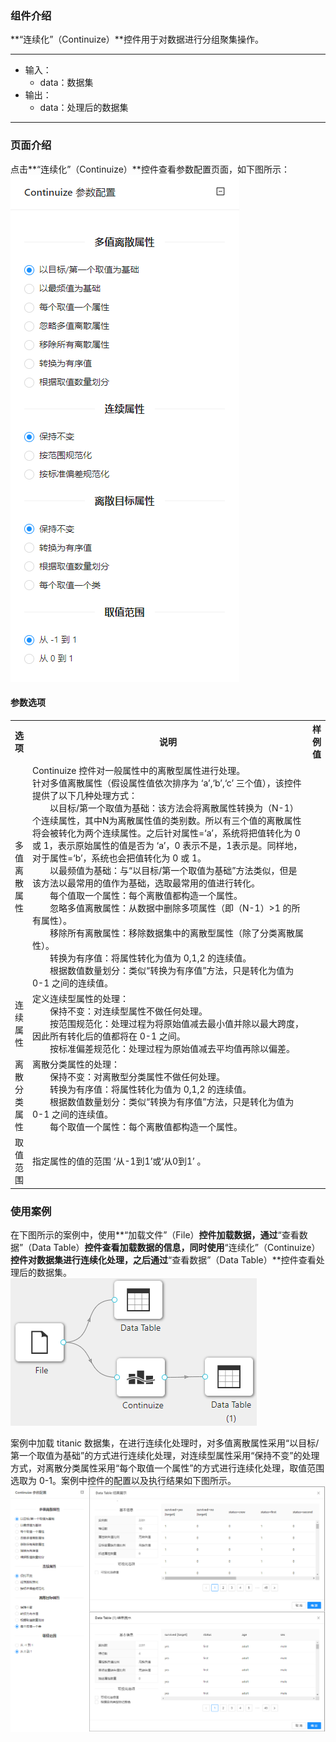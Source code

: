 ### 组件介绍
**“连续化”（Continuize）**控件用于对数据进行分组聚集操作。

<hr/>

- 输入：
  - data：数据集
- 输出：
  - data：处理后的数据集

<hr/>


### 页面介绍
点击**“连续化”（Continuize）**控件查看参数配置页面，如下图所示：  
![param](/img/aistudio/feature-engineering/continuize/param.png)

#### 参数选项
<table>
  <tr>
    <th>选项</th>
    <th width="650">说明</th>
    <th>样例值</th>
  </tr>
  <tr>
      <td>多值离散属性</td> 
      <td>
      Continuize 控件对一般属性中的离散型属性进行处理。<br/>
      针对多值离散属性（假设属性值依次排序为 ‘a’,‘b’,‘c’ 三个值），该控件提供了以下几种处理方式：<br/>
      &emsp;&emsp;以目标/第一个取值为基础：该方法会将离散属性转换为（N-1）个连续属性，其中N为离散属性值的类别数。所以有三个值的离散属性将会被转化为两个连续属性。之后针对属性=‘a’，系统将把值转化为 0 或 1，表示原始属性的值是否为 ‘a’，0 表示不是，1表示是。同样地，对于属性=‘b’，系统也会把值转化为 0 或 1。<br/>
      &emsp;&emsp;以最频值为基础：与“以目标/第一个取值为基础”方法类似，但是该方法以最常用的值作为基础，选取最常用的值进行转化。<br/>
      &emsp;&emsp;每个值取一个属性：每个离散值都构造一个属性。<br/>
      &emsp;&emsp;忽略多值离散属性：从数据中删除多项属性（即（N-1）>1 的所有属性）。<br/>
      &emsp;&emsp;移除所有离散属性：移除数据集中的离散型属性（除了分类离散属性）。<br/>
      &emsp;&emsp;转换为有序值：将属性转化为值为 0,1,2 的连续值。<br/>
      &emsp;&emsp;根据数值数量划分：类似“转换为有序值”方法，只是转化为值为 0-1 之间的连续值。
      </td> 
      <td></td>
  </tr>
  <tr>
      <td>连续属性</td> 
      <td>
      定义连续型属性的处理：<br/>
      &emsp;&emsp;保持不变：对连续型属性不做任何处理。<br/>
      &emsp;&emsp;按范围规范化：处理过程为将原始值减去最小值并除以最大跨度，因此所有转化后的值都将在 0-1 之间。<br/>
      &emsp;&emsp;按标准偏差规范化：处理过程为原始值减去平均值再除以偏差。
      </td> 
      <td></td>
  </tr>
  <tr>
      <td>离散分类属性</td> 
      <td>
      离散分类属性的处理：<br/>
      &emsp;&emsp;保持不变：对离散型分类属性不做任何处理。<br/>
      &emsp;&emsp;转换为有序值：将属性转化为值为 0,1,2 的连续值。<br/>
      &emsp;&emsp;根据数值数量划分：类似“转换为有序值”方法，只是转化为值为 0-1 之间的连续值。<br/>
      &emsp;&emsp;每个取值一个属性：每个离散值都构造一个属性。
      </td> 
      <td></td>
  </tr>
  <tr>
      <td>取值范围</td> 
      <td>
      指定属性的值的范围 ‘从-1到1’或‘从0到1’ 。
      </td> 
      <td></td>
  </tr>
</table>

### 使用案例
在下图所示的案例中，使用**“加载文件”（File）**控件加载数据，通过**“查看数据”（Data Table）**控件查看加载数据的信息，同时使用**“连续化”（Continuize）**控件对数据集进行连续化处理，之后通过**“查看数据”（Data Table）**控件查看处理后的数据集。   
![workflow](/img/aistudio/feature-engineering/continuize/workflow.png)

案例中加载 titanic 数据集，在进行连续化处理时，对多值离散属性采用“以目标/第一个取值为基础”的方式进行连续化处理，对连续型属性采用“保持不变”的处理方式，对离散分类属性采用“每个取值一个属性”的方式进行连续化处理，取值范围选取为 0-1。案例中控件的配置以及执行结果如下图所示。    
![workflow-result](/img/aistudio/feature-engineering/continuize/workflow-result.png)